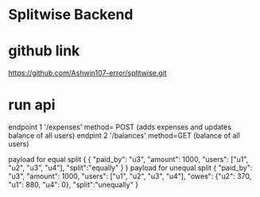 # Splitwise Backend

# github link
https://github.com/Ashwin107-error/splitwise.git

# run api
endpoint 1 '/expenses' method= POST (adds expenses and updates balance of all users)
endpint  2 '/balances' method=GET (balance of all users)

payload for equal split
{
    {
    "paid_by": "u3",
    "amount": 1000,
    "users": ["u1", "u2", "u3", "u4"],
    "split":"equally"
}
}
payload for unequal split
{
    "paid_by": "u3",
    "amount": 1000,
    "users": ["u1", "u2", "u3", "u4"],
    "owes": {"u2": 370, "u1": 880, "u4": 0},
    "split":"unequally"
}
